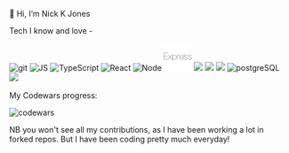👋 Hi, I’m Nick K Jones

Tech I know and love - 

<img src = https://user-images.githubusercontent.com/100615377/229739726-5107ca34-105a-4d8c-a8f3-b28120fda0c9.png
width=50px alt = 'git'/>
<img src = https://user-images.githubusercontent.com/100615377/229748430-92894298-3d67-44b0-8007-1b1797723c69.png
width=50px alt = 'JS'/>
<img src = https://user-images.githubusercontent.com/100615377/229750563-7288d9b1-4c89-4d20-afcf-d7e6ea77fff9.png
width=50px alt = 'TypeScript'/>
<img src = https://user-images.githubusercontent.com/100615377/229748641-bfbeef51-bc9c-4b85-977e-5a8f66915e91.png
width=50px alt = "React"/>
<img src = https://user-images.githubusercontent.com/100615377/229748927-01c1ecb6-ca87-43b8-9436-0d6b6dd1cb80.png
width=50px alt="Node"/>
<img src = https://raw.githubusercontent.com/github/explore/80688e429a7d4ef2fca1e82350fe8e3517d3494d/topics/express/express.png
width=50px alt="express"/>
<img src = https://user-images.githubusercontent.com/100615377/229745155-e298a594-9a3f-4246-98eb-2fceb89107f0.png
width=50px/>
<img src = https://user-images.githubusercontent.com/100615377/229746629-6a569bc0-2832-4d77-8d93-a92d53248063.png
width=50px/>
<img src = https://user-images.githubusercontent.com/100615377/229747008-c3423f9d-2d98-4f2b-9993-2ed0e37ae3f6.png
width=50px/>
<img src = https://user-images.githubusercontent.com/100615377/229747211-56dd045f-d3c1-4fd6-bda3-daf028d7a13b.png
width=50px alt="postgreSQL"/> <img src = https://user-images.githubusercontent.com/100615377/229747689-488af8c0-34f1-4337-9d6b-149bb1f22652.png width=50px/>

My Codewars progress:

<img src = https://www.codewars.com/users/nickkagame/badges/large alt = 'codewars'/>


NB you won't see all my contributions, as I have been working a lot in forked repos.  But I have been coding pretty much everyday!  
